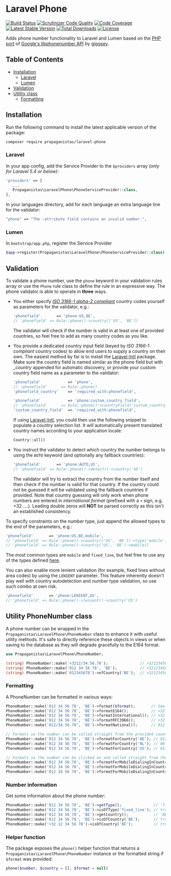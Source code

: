 # Laravel Phone

[![Build Status](https://travis-ci.org/Propaganistas/Laravel-Phone.svg?branch=master)](https://travis-ci.org/Propaganistas/Laravel-Phone)
[![Scrutinizer Code Quality](https://scrutinizer-ci.com/g/Propaganistas/Laravel-Phone/badges/quality-score.png?b=master)](https://scrutinizer-ci.com/g/Propaganistas/Laravel-Phone/?branch=master)
[![Code Coverage](https://scrutinizer-ci.com/g/Propaganistas/Laravel-Phone/badges/coverage.png?b=master)](https://scrutinizer-ci.com/g/Propaganistas/Laravel-Phone/?branch=master)
[![Latest Stable Version](https://poser.pugx.org/propaganistas/laravel-phone/v/stable)](https://packagist.org/packages/propaganistas/laravel-phone)
[![Total Downloads](https://poser.pugx.org/propaganistas/laravel-phone/downloads)](https://packagist.org/packages/propaganistas/laravel-phone)
[![License](https://poser.pugx.org/propaganistas/laravel-phone/license)](https://packagist.org/packages/propaganistas/laravel-phone)

Adds phone number functionality to Laravel and Lumen based on the [PHP port](https://github.com/giggsey/libphonenumber-for-php) of [Google's libphonenumber API](https://github.com/googlei18n/libphonenumber) by [giggsey](https://github.com/giggsey).

## Table of Contents

- [Installation](#installation)
    - [Laravel](#laravel)
    - [Lumen](#lumen)
- [Validation](#validation)
- [Utility class](#utility-phonenumber-class)
    - [Formatting](#formatting)

## Installation

Run the following command to install the latest applicable version of the package:

```bash
composer require propaganistas/laravel-phone
```

### Laravel

In your app config, add the Service Provider to the `$providers` array *(only for Laravel 5.4 or below)*:

 ```php
'providers' => [
    ...
    Propaganistas\LaravelPhone\PhoneServiceProvider::class,
],
```

In your languages directory, add for each language an extra language line for the validator:

```php
"phone" => "The :attribute field contains an invalid number.",
```

### Lumen

In `bootstrap/app.php`, register the Service Provider

```php
$app->register(Propaganistas\LaravelPhone\PhoneServiceProvider::class);
```

## Validation

To validate a phone number, use the `phone` keyword in your validation rules array or use the `Phone` rule class to define the rule in an expressive way. The phone validator is able to operate in **three** ways.

- You either specify [*ISO 3166-1 alpha-2 compliant*](http://en.wikipedia.org/wiki/ISO_3166-1_alpha-2#Officially_assigned_code_elements) country codes yourself as parameters for the validator, e.g.:

    ```php
    'phonefield'       => 'phone:US,BE',
    // 'phonefield' => Rule::phone()->country(['US', 'BE'])
    ```

  The validator will check if the number is valid in at least one of provided countries, so feel free to add as many country codes as you like.

- You provide a dedicated country input field (keyed by *ISO 3166-1 compliant* country codes) to allow end users to supply a country on their own. The easiest method by far is to install the [Laravel-Intl](https://github.com/Propaganistas/Laravel-Intl) package. Make sure the country field is named similar as the phone field but with *_country* appended for automatic discovery, or provide your custom country field name as a parameter to the validator:

    ```php
    'phonefield'            => 'phone',
    // 'phonefield'      => Rule::phone()
    'phonefield_country'    => 'required_with:phonefield',
    ```

    ```php
    'phonefield'            => 'phone:custom_country_field',
    // 'phonefield'      => Rule::phone()->countryField('custom_country_field')
    'custom_country_field'  => 'required_with:phonefield',
    ```

  If using [Laravel-Intl](https://github.com/Propaganistas/Laravel-Intl), you could then use the following snippet to populate a country selection list. It will automatically present translated country names according to your application locale:

    ```php
    Country::all()
    ```

- You instruct the validator to detect which country the number belongs to using the `AUTO` keyword (and optionally any fallback countries):

    ```php
    'phonefield'       => 'phone:AUTO,US',
    // 'phonefield' => Rule::phone()->detect()->country('US')
    ```

  The validator will try to extract the country from the number itself and then check if the number is valid for that country. If the country could not be guessed it will be validated using the fallback countries if provided. Note that country guessing will only work when phone numbers are entered in *international format* (prefixed with a `+` sign, e.g. +32 ....). Leading double zeros will **NOT** be parsed correctly as this isn't an established consistency.

To specify constraints on the number type, just append the allowed types to the end of the parameters, e.g.:

```php
'phonefield'       => 'phone:US,BE,mobile',
// 'phonefield' => Rule::phone()->country(['US', 'BE'])->type('mobile')
// 'phonefield' => Rule::phone()->country('US', 'BE')->mobile()
```
The most common types are `mobile` and `fixed_line`, but feel free to use any of the types defined [here](https://github.com/giggsey/libphonenumber-for-php/blob/master/src/PhoneNumberType.php).

You can also enable more lenient validation (for example, fixed lines without area codes) by using the `LENIENT` parameter. This feature inherently doesn't play well with country autodetection and number type validation, so use such combo at own risk.

```php
'phonefield'       => 'phone:LENIENT,US',
// 'phonefield' => Rule::phone()->lenient()->country('US')
```

## Utility PhoneNumber class

A phone number can be wrapped in the `Propaganistas\LaravelPhone\PhoneNumber` class to enhance it with useful utility methods. It's safe to directly reference these objects in views or when saving to the database as they will degrade gracefully to the E164 format.

```php
use Propaganistas\LaravelPhone\PhoneNumber;

(string) PhoneNumber::make('+3212/34.56.78');              // +3212345678
(string) PhoneNumber::make('012 34 56 78', 'BE');          // +3212345678
(string) PhoneNumber::make('012345678')->ofCountry('BE');  // +3212345678
```

### Formatting
A PhoneNumber can be formatted in various ways:

```php
PhoneNumber::make('012 34 56 78', 'BE')->format($format);       // See libphonenumber\PhoneNumberFormat
PhoneNumber::make('012 34 56 78', 'BE')->formatE164();          // +3212345678
PhoneNumber::make('012 34 56 78', 'BE')->formatInternational(); // +32 12 34 56 78
PhoneNumber::make('012 34 56 78', 'BE')->formatRFC3966();       // +32-12-34-56-78
PhoneNumber::make('012/34.56.78', 'BE')->formatNational();      // 012 34 56 78

// Formats so the number can be called straight from the provided country.
PhoneNumber::make('012 34 56 78', 'BE')->formatForCountry('BE'); // 012 34 56 78
PhoneNumber::make('012 34 56 78', 'BE')->formatForCountry('NL'); // 00 32 12 34 56 78
PhoneNumber::make('012 34 56 78', 'BE')->formatForCountry('US'); // 011 32 12 34 56 78

// Formats so the number can be clicked on and called straight from the provided country using a cellphone.
PhoneNumber::make('012 34 56 78', 'BE')->formatForMobileDialingInCountry('BE'); // 012345678
PhoneNumber::make('012 34 56 78', 'BE')->formatForMobileDialingInCountry('NL'); // +3212345678
PhoneNumber::make('012 34 56 78', 'BE')->formatForMobileDialingInCountry('US'); // +3212345678
```

### Number information
Get some information about the phone number:

```php
PhoneNumber::make('012 34 56 78', 'BE')->getType();              // 'fixed_line'
PhoneNumber::make('012 34 56 78', 'BE')->isOfType('fixed_line'); // true
PhoneNumber::make('012 34 56 78', 'BE')->getCountry();           // 'BE'
PhoneNumber::make('012 34 56 78', 'BE')->isOfCountry('BE');      // true
PhoneNumber::make('+32 12 34 56 78')->isOfCountry('BE');         // true
```

### Helper function

The package exposes the `phone()` helper function that returns a `Propaganistas\LaravelPhone\PhoneNumber` instance or the formatted string if `$format` was provided:

```php
phone($number, $country = [], $format = null)
```